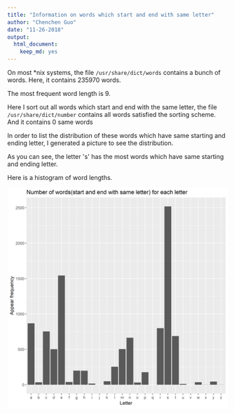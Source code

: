 ```yaml
---
title: "Information on words which start and end with same letter"
author: "Chenchen Guo"
date: "11-26-2018"
output:
  html_document:
    keep_md: yes
---
```




On most *nix systems, the file `/usr/share/dict/words` contains a bunch of words. Here, it contains 235970 words.

The most frequent word length is 9.

Here I sort out all words which start and end with the same letter, the file `/usr/share/dict/number` contains all words satisfied the sorting scheme. And it contains 0 same words

In order to list the distribution of these words which have same starting and ending letter, I generated a picture to see the distribution.

As you can see, the letter 's' has the most words which have same starting and ending letter.

Here is a histogram of word lengths.

![*Fig. 1* A histogram of words numbers(start and end with same letter) for each letter](numbhistogram.png)
